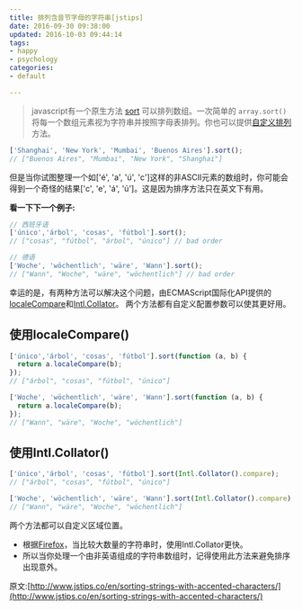 ```yaml
---
title: 排列含音节字母的字符串[jstips]
date: 2016-09-30 09:38:00
updated: 2016-10-03 09:44:14
tags: 
- happy
- psychology
categories: 
- default

---
```

> javascript有一个原生方法
> [sort](https://developer.mozilla.org/zh-CN/docs/Web/JavaScript/Reference/Global_Objects/Array/sort)
> 可以排列数组。一次简单的 `array.sort()`
> 将每一个数组元素视为字符串并按照字母表排列。你也可以提供[自定义排列](https://developer.mozilla.org/zh-CN/docs/Web/JavaScript/Reference/Global_Objects/Array/sort#Parameters)方法。

```javascript
['Shanghai', 'New York', 'Mumbai', 'Buenos Aires'].sort();
// ["Buenos Aires", "Mumbai", "New York", "Shanghai"]
```
但是当你试图整理一个如['é', 'a', 'ú', 'c']这样的非ASCII元素的数组时，你可能会得到一个奇怪的结果['c', 'e', 'á', 'ú']。这是因为排序方法只在英文下有用。


<!--more-->


**看一下下一个例子:**
```javascript
// 西班牙语
['único','árbol', 'cosas', 'fútbol'].sort();
// ["cosas", "fútbol", "árbol", "único"] // bad order

// 德语
['Woche', 'wöchentlich', 'wäre', 'Wann'].sort();
// ["Wann", "Woche", "wäre", "wöchentlich"] // bad order
```
幸运的是，有两种方法可以解决这个问题，由ECMAScript国际化API提供的 [localeCompare](https://developer.mozilla.org/zh-CN/docs/Web/JavaScript/Reference/Global_Objects/String/localeCompare)和[Intl.Collator](https://developer.mozilla.org/zh-CN/docs/Web/JavaScript/Reference/Global_Objects/Collator)。
两个方法都有自定义配置参数可以使其更好用。

## 使用localeCompare()
```javascript
['único','árbol', 'cosas', 'fútbol'].sort(function (a, b) {
  return a.localeCompare(b);
});
// ["árbol", "cosas", "fútbol", "único"]

['Woche', 'wöchentlich', 'wäre', 'Wann'].sort(function (a, b) {
  return a.localeCompare(b);
});
// ["Wann", "wäre", "Woche", "wöchentlich"]
```
## 使用Intl.Collator() 

```javascript
['único','árbol', 'cosas', 'fútbol'].sort(Intl.Collator().compare);
// ["árbol", "cosas", "fútbol", "único"]

['Woche', 'wöchentlich', 'wäre', 'Wann'].sort(Intl.Collator().compare);
// ["Wann", "wäre", "Woche", "wöchentlich"]
```
两个方法都可以自定义区域位置。

 - 根据[Firefox](https://developer.mozilla.org/zh-CN/docs/Web/JavaScript/Reference/Global_Objects/String/localeCompare#Performance)，当比较大数量的字符串时，使用Intl.Collator更快。
 - 所以当你处理一个由非英语组成的字符串数组时，记得使用此方法来避免排序出现意外。

原文:[http://www.jstips.co/en/sorting-strings-with-accented-characters/](http://www.jstips.co/en/sorting-strings-with-accented-characters/)